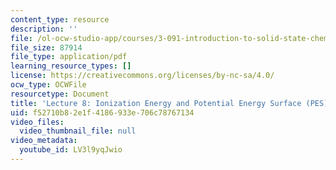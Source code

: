 ```yaml
---
content_type: resource
description: ''
file: /ol-ocw-studio-app/courses/3-091-introduction-to-solid-state-chemistry-fall-2018/LV3l9yqJwio_transcript.pdf
file_size: 87914
file_type: application/pdf
learning_resource_types: []
license: https://creativecommons.org/licenses/by-nc-sa/4.0/
ocw_type: OCWFile
resourcetype: Document
title: 'Lecture 8: Ionization Energy and Potential Energy Surface (PES) transcript'
uid: f52710b8-2e1f-4186-933e-706c78767134
video_files:
  video_thumbnail_file: null
video_metadata:
  youtube_id: LV3l9yqJwio
---
```


